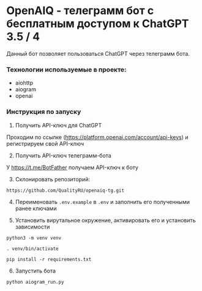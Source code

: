 # OpenAIQ - телеграмм бот с бесплатным доступом к ChatGPT 3.5 / 4
Данный бот позволяет пользоваться ChatGPT через телеграмм бота.

### Технологии используемые в проекте:
- aiohttp
- aiogram
- openai


### Инструкция по запуску
1) Получить API-ключ для ChatGPT

Проходим по ссылке (https://platform.openai.com/account/api-keys) и регистрируем свой API-ключ

2) Получить API-ключ телеграмм-бота

У https://t.me/BotFather получаем API-ключ к боту

3) Склонировать репозиторий:
```
https://github.com/QualityRU/openaiq-tg.git
```
4) Переименовать ```.env.example``` в ```.env``` и заполнить его полученными ранее ключами

6) Установить вирутальное окружение, активировать его и установить зависимости
```
python3 -m venv venv
```
```
. venv/bin/activate
```
```
pip install -r requirements.txt
```

6) Запустить бота
```
python aiogram_run.py
```